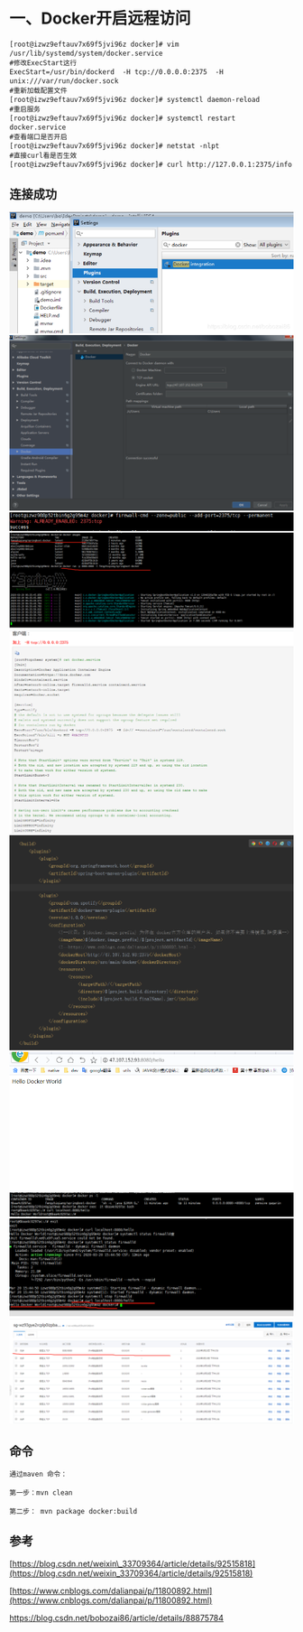 # 一、Docker开启远程访问

```
[root@izwz9eftauv7x69f5jvi96z docker]# vim /usr/lib/systemd/system/docker.service
#修改ExecStart这行
ExecStart=/usr/bin/dockerd  -H tcp://0.0.0.0:2375  -H unix:///var/run/docker.sock
#重新加载配置文件
[root@izwz9eftauv7x69f5jvi96z docker]# systemctl daemon-reload    
#重启服务
[root@izwz9eftauv7x69f5jvi96z docker]# systemctl restart docker.service 
#查看端口是否开启
[root@izwz9eftauv7x69f5jvi96z docker]# netstat -nlpt
#直接curl看是否生效
[root@izwz9eftauv7x69f5jvi96z docker]# curl http://127.0.0.1:2375/info
```

## 连接成功

![img](/static/image/20190328191037691.png)   
![img](/static/image/微信截图_20200320101249.png)  
![img](/static/image/微信截图_20200320100041.png)  
![img](/static/image/微信截图_20200320143734.png)  
![img](/static/image/微信截图_20200320144245.png)  
![img](/static/image/微信截图_20200320144431.png)  
![img](/static/image/微信截图_20200320160152.png)  
![img](/static/image/微信截图_20200320160346.png)
![img](/static/image/微信截图_20200320160915.png)
![img](/static/image/微信截图_20200320161031.png)

## 命令

```
通过maven 命令：

第一步：mvn clean

第二步： mvn package docker:build
```

## 参考

[https://blog.csdn.net/weixin\_33709364/article/details/92515818](https://blog.csdn.net/weixin_33709364/article/details/92515818)

[https://www.cnblogs.com/dalianpai/p/11800892.html](https://www.cnblogs.com/dalianpai/p/11800892.html)

https://blog.csdn.net/bobozai86/article/details/88875784

